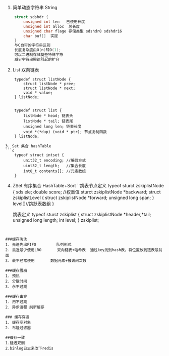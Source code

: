1. 简单动态字符串 String
```c
    struct sdshdr {
        unsigned int len   已使用长度
        unsigned int alloc  总长度
        unsigned char flage 存储类型 sdshdr8 sdshdr16
        char buf[]  实提
    }
    与C自带的字符串区别
    长度复杂度由O(n)转O(1);
    可以二进制存储莫些特殊字符
    减少字符串搬运引起的扩容
```
2. List 双向链表
```节点
    typedef struct listNode {
        struct listNode * prev;
        struct listNode * next;
        void * value;
    } listNode;
    

    typedef struct list {
        listNode * head; 链表头
        listNode * tail; 链表尾
        unsigned long len; 链表长度
        void *(*dup) (void * ptr); 节点复制函数
    } listNode;
```
```
3. Set 集合 hashTable
```c
    typeof struct intset {
        unit32_t encoding; //编码方式 
        uint32_t length;   //集合长度
        int8_t contents[]; //元素数组
    }
```
4. ZSet 有序集合 HashTable+Sort
``跳表节点定义
    typeof sturct zskiplistNode {
        sds ele;
        double score; //权重值
        sturct zskiplistNode *backward;
        struct zskiplistLevel {
            struct zskiplistNode *forward;
            unsigned long span;
        } level[]//跳跃表数组
    }

    跳表定义
    typeof sturct zskiplist {
        struct zskiplistNode *header,*tail;
        unsigned long length;
        int level;
    } zskiplist;
```


###缓存淘汰
1. 先进先出FIFO         队列形式
2. 最近最少使用LRO       双向链表+哈希表  通过key找到hash表，将位置放到链表最前面
3. 最不经常使用       数据元素+被访问次数

###缓存雪崩
1. 预热
2. 分散时间
3. 永不过期

###缓存击穿
1. 用不过期
2. 异步进程 刷新缓存

### 缓存穿透
1. 缓存空对象
2. 布隆过滤器

##缓存一致
1.延迟双删
2.binlog日志来改下redis